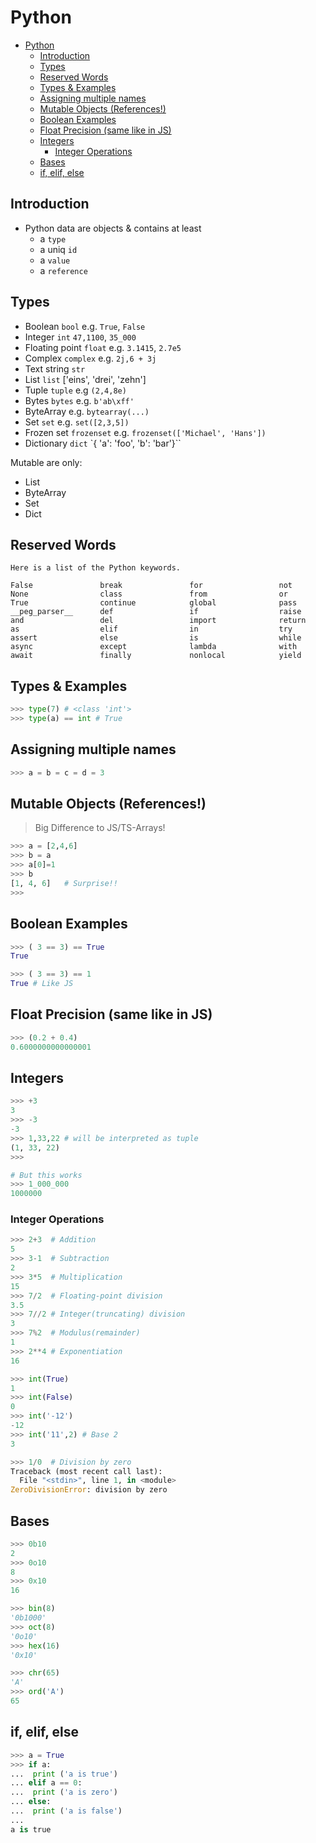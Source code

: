 # Python

<!-- @import "[TOC]" {cmd="toc" depthFrom=1 depthTo=6 orderedList=false} -->

<!-- code_chunk_output -->

- [Python](#python)
  - [Introduction](#introduction)
  - [Types](#types)
  - [Reserved Words](#reserved-words)
  - [Types & Examples](#types-examples)
  - [Assigning multiple names](#assigning-multiple-names)
  - [Mutable Objects (References!)](#mutable-objects-references)
  - [Boolean Examples](#boolean-examples)
  - [Float Precision (same like in JS)](#float-precision-same-like-in-js)
  - [Integers](#integers)
    - [Integer Operations](#integer-operations)
  - [Bases](#bases)
  - [if, elif, else](#if-elif-else)

<!-- /code_chunk_output -->

## Introduction

- Python data are objects & contains at least
  - a `type`
  - a uniq `id`
  - a `value`
  - a `reference`

## Types

- Boolean `bool` e.g. `True`, `False`
- Integer `int` `47,1100`, `35_000`
- Floating point `float` e.g. `3.1415`, `2.7e5`
- Complex `complex` e.g. `2j,6 + 3j`
- Text string `str`
- List `list` ['eins', 'drei', 'zehn']
- Tuple `tuple` e.g `(2,4,8e)`
- Bytes `bytes` e.g. `b'ab\xff'`
- ByteArray e.g. `bytearray(...)`
- Set `set` e.g. `set([2,3,5])`
- Frozen set `frozenset` e.g. `frozenset(['Michael', 'Hans'])`
- Dictionary `dict` `{ 'a': 'foo', 'b': 'bar'}``

Mutable are only:

- List
- ByteArray
- Set
- Dict

## Reserved Words

```
Here is a list of the Python keywords.

False               break               for                 not
None                class               from                or
True                continue            global              pass
__peg_parser__      def                 if                  raise
and                 del                 import              return
as                  elif                in                  try
assert              else                is                  while
async               except              lambda              with
await               finally             nonlocal            yield
```

## Types & Examples

```python
>>> type(7) # <class 'int'>
>>> type(a) == int # True
```

## Assigning multiple names

```python
>>> a = b = c = d = 3
```

## Mutable Objects (References!)

> Big Difference to JS/TS-Arrays!

```python
>>> a = [2,4,6]
>>> b = a
>>> a[0]=1
>>> b
[1, 4, 6]   # Surprise!!
>>>
```

## Boolean Examples

```Python
>>> ( 3 == 3) == True
True

>>> ( 3 == 3) == 1
True # Like JS
```

## Float Precision (same like in JS)

```python
>>> (0.2 + 0.4)
0.6000000000000001
```

## Integers

```python
>>> +3
3
>>> -3
-3
>>> 1,33,22 # will be interpreted as tuple
(1, 33, 22)
>>>

# But this works
>>> 1_000_000
1000000

```

### Integer Operations

```python
>>> 2+3  # Addition
5
>>> 3-1  # Subtraction
2
>>> 3*5  # Multiplication
15
>>> 7/2  # Floating-point division
3.5
>>> 7//2 # Integer(truncating) division
3
>>> 7%2  # Modulus(remainder)
1
>>> 2**4 # Exponentiation
16

>>> int(True)
1
>>> int(False)
0
>>> int('-12')
-12
>>> int('11',2) # Base 2
3

>>> 1/0  # Division by zero
Traceback (most recent call last):
  File "<stdin>", line 1, in <module>
ZeroDivisionError: division by zero
```

## Bases

```python
>>> 0b10
2
>>> 0o10
8
>>> 0x10
16

>>> bin(8)
'0b1000'
>>> oct(8)
'0o10'
>>> hex(16)
'0x10'

>>> chr(65)
'A'
>>> ord('A')
65
```

## if, elif, else

```python
>>> a = True
>>> if a:
...  print ('a is true')
... elif a == 0:
...  print ('a is zero')
... else:
...  print ('a is false')
...
a is true
```
